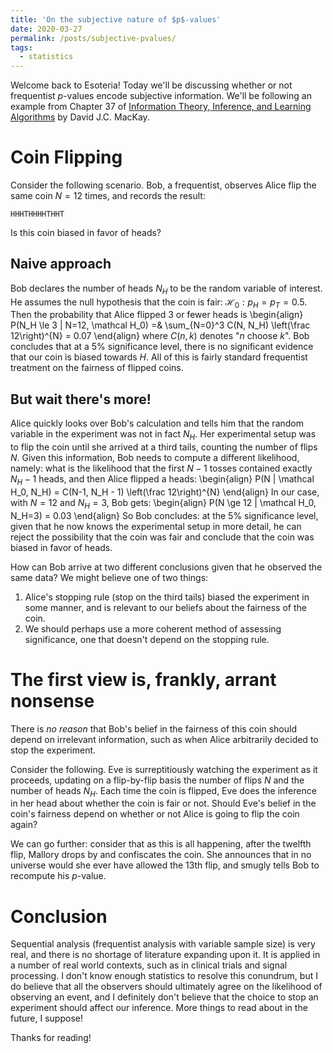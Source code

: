 ```yaml
---
title: 'On the subjective nature of $p$-values'
date: 2020-03-27
permalink: /posts/subjective-pvalues/
tags:
  - statistics
---
```


Welcome back to Esoteria! Today we'll be discussing whether or not frequentist $p$-values encode subjective information. We'll be following an example from Chapter 37 of [Information Theory, Inference, and Learning Algorithms](http://www.inference.org.uk/itprnn/book.pdf) by David J.C. MacKay.

# Coin Flipping
Consider the following scenario. Bob, a frequentist, observes Alice flip the same coin  $N=12$ times, and records the result:

`HHHTHHHHTHHT`

Is this coin biased in favor of heads?

## Naive approach
Bob declares the number of heads $N_H$ to be the random variable of interest. He assumes the null hypothesis that the coin is fair: $\mathcal H_0: p_H = p_T = 0.5$. Then the probability that Alice flipped 3 or fewer heads is
\begin{align}
P(N_H \le 3 | N=12, \mathcal H_0) =& \sum_{N=0}^3 C(N, N_H) \left(\frac 12\right)^{N} = 0.07
\end{align}
where $C(n,k)$ denotes "$n$ choose $k$". Bob concludes that at a 5% significance level, there is no significant evidence that our coin is biased towards $H$. All of this is fairly standard frequentist treatment on the fairness of flipped coins.

## But wait there's more!
Alice quickly looks over Bob's calculation and tells him that the random variable in the experiment was not in fact $N_H$. Her experimental setup was to flip the coin until she arrived at a third tails, counting the number of flips $N$. Given this information, Bob needs to compute a different likelihood, namely: what is the likelihood that the first $N-1$ tosses contained exactly $N_H - 1$ heads, and then Alice flipped a heads:
\begin{align}
P(N | \mathcal H_0, N_H) = C(N-1, N_H - 1) \left(\frac 12\right)^{N}
\end{align}
In our case, with $N = 12$ and $N_H = 3$, Bob gets:
\begin{align}
P(N \ge 12 | \mathcal H_0, N_H=3) = 0.03
\end{align}
So Bob concludes: at the 5% significance level, given that he now knows the experimental setup in more detail, he can reject the possibility that the coin was fair and conclude that the coin was biased in favor of heads.

How can Bob arrive at two different conclusions given that he observed the same data? We might believe one of two things:
1. Alice's stopping rule (stop on the third tails) biased the experiment in some manner, and is relevant to our beliefs about the fairness of the coin.
2. We should perhaps use a more coherent method of assessing significance, one that doesn't depend on the stopping rule.

# The first view is, frankly, arrant nonsense
There is *no reason* that Bob's belief in the fairness of this coin should depend on irrelevant information, such as when Alice arbitrarily decided to stop the experiment.

Consider the following. Eve is surreptitiously watching the experiment as it proceeds, updating on a flip-by-flip basis the number of flips $N$ and the number of heads $N_H$. Each time the coin is flipped, Eve does the inference in her head about whether the coin is fair or not. Should Eve's belief in the coin's fairness depend on whether or not Alice is going to flip the coin again?

We can go further: consider that as this is all happening, after the twelfth flip, Mallory drops by and confiscates the coin. She announces that in no universe would she ever have allowed the 13th flip, and smugly tells Bob to recompute his $p$-value.

# Conclusion
Sequential analysis (frequentist analysis with variable sample size) is very real, and there is no shortage of literature expanding upon it. It is applied in a number of real world contexts, such as in clinical trials and signal processing. I don't know enough statistics to resolve this conundrum, but I do believe that all the observers should ultimately agree on the likelihood of observing an event, and I definitely don't believe that the choice to stop an experiment should affect our inference. More things to read about in the future, I suppose!

Thanks for reading!
